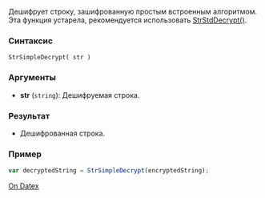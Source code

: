Дешифрует строку, зашифрованную простым встроенным алгоритмом. Эта функция устарела, рекомендуется использовать [StrStdDecrypt()](http://docs.datex.ru/article.htm?id=7172076235998782801).

### Синтаксис
`StrSimpleDecrypt( str )`

### Аргументы
- **str** (`string`): Дешифруемая строка.

### Результат
- Дешифрованная строка.

### Пример
```js
var decryptedString = StrSimpleDecrypt(encryptedString);
```

[On Datex](http://docs.datex.ru/article.htm?id=5620276892448878804)